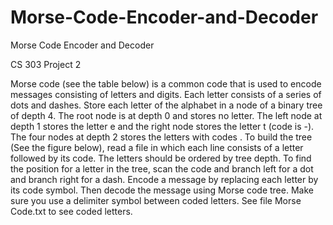 # Morse-Code-Encoder-and-Decoder
Morse Code Encoder and Decoder

CS 303 Project 2

Morse code (see the table below) is a common code that is used to encode messages consisting
of letters and digits. Each letter consists of a series of dots and dashes. Store each letter of the alphabet in a node
of a binary tree of depth 4. The root node is at depth 0 and stores no letter. The left node at
depth 1 stores the letter e and the right node stores the letter t (code is -). The four
nodes at depth 2 stores the letters with codes . To build the tree (See the figure
below), read a file in which each line consists of a letter followed by its code. The letters should
be ordered by tree depth. To find the position for a letter in the tree, scan the code and branch
left for a dot and branch right for a dash. Encode a message by replacing each letter by its code
symbol. Then decode the message using Morse code tree. Make sure you use a delimiter symbol
between coded letters. See file Morse Code.txt to see coded letters.
